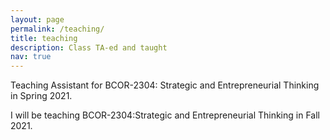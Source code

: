 ```yaml
---
layout: page
permalink: /teaching/
title: teaching
description: Class TA-ed and taught 
nav: true
---
```

Teaching Assistant for BCOR-2304: Strategic and Entrepreneurial Thinking in Spring 2021.

I will be teaching BCOR-2304:Strategic and Entrepreneurial Thinking in Fall 2021.
